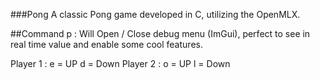 ###Pong
A classic Pong game developed in C, utilizing the OpenMLX.

##Command
p : Will Open / Close debug menu (ImGui), perfect to see in real time value and enable some cool features.

Player 1 :
    e = UP
    d = Down
Player 2 :
     o = UP
     l = Down
